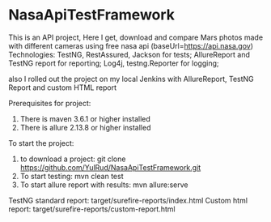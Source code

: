 # NasaApiTestFramework
This is an API project,
Here I get, download and compare Mars photos made with different cameras using free nasa api (baseUrl=https://api.nasa.gov)
Technologies: 
TestNG, RestAssured, Jackson for tests;
AllureReport and TestNG report for reporting; 
Log4j, testng.Reporter for logging; 

also I rolled out the project on my local Jenkins with AllureReport, TestNG Report and custom HTML report

Prerequisites for project:
1. There is maven 3.6.1 or higher installed
2. There is allure 2.13.8 or higher installed

To start the project:
1. to download a project:
git clone https://github.com/YulRud/NasaApiTestFramework.git
2. To start testing:
mvn clean test
3. To start allure report with results:
mvn allure:serve

TestNG standard report: target/surefire-reports/index.html
Custom html report: target/surefire-reports/custom-report.html

